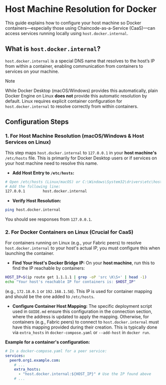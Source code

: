 # Host Machine Resolution for Docker

This guide explains how to configure your host machine so Docker
containers—especially those using Chaincode-as-a-Service (CaaS)—can access
services running locally using `host.docker.internal`.

## What is `host.docker.internal`?

`host.docker.internal` is a special DNS name that resolves to the host’s IP from within
a container, enabling communication from containers to services on your machine.

> [!NOTE]
> While Docker Desktop (macOS/Windows) provides this automatically, plain Docker Engine on Linux **does not** provide this automatic resolution by default. Linux requires explicit container configuration for `host.docker.internal` to resolve correctly from within containers.

## Configuration Steps

### 1. For Host Machine Resolution (macOS/Windows & Host Services on Linux)

This step maps `host.docker.internal` to `127.0.0.1` in your **host machine's** `/etc/hosts` file. This is primarily for Docker Desktop users or if services on your host machine need to resolve this name.

* **Add Host Entry to `/etc/hosts`:**
```bash
# Open /etc/hosts (Linux/macOS) or C:\Windows\System32\drivers\etc\hosts (Windows)
# Add the following line:
127.0.0.1        host.docker.internal
```

* **Verify Host Resolution:**
```bash
ping host.docker.internal
```
You should see responses from `127.0.0.1`.

### 2. For Docker Containers on Linux (Crucial for CaaS)

For containers running on Linux (e.g., your Fabric peers) to resolve `host.docker.internal` to your host's actual IP, you must configure this when launching the container.

* **Find Your Host's Docker Bridge IP:**
On your **host machine**, run this to find the IP reachable by containers:
```bash
HOST_IP=$(ip route get 1.1.1.1 | grep -oP 'src \K\S+' | head -1)
echo "Your host's reachable IP for containers is: $HOST_IP"
```
(e.g., `172.18.0.1` or `192.168.1.58`). This IP is used for container mapping and should be the one added to `/etc/hosts`.

* **Configure Container Host Mapping:**
The specific deployment script used in `GUIDE.md` ensure this configuration in the connection section, where the address is updated to apply the mapping. Otherwise, for containers (e.g., Fabric peers) to connect to `host.docker.internal` must have this mapping provided during their creation. This is typically done via `extra_hosts` in `docker-compose.yaml` or `--add-host` in `docker run`.

**Example for a container's configuration:**
```yaml
# In a docker-compose.yaml for a peer service:
services:
  peer0.org1.example.com:
    # ...
    extra_hosts:
      - "host.docker.internal:${HOST_IP}" # Use the IP found above
    # ...
```
